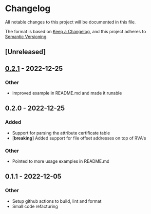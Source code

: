 # Changelog
All notable changes to this project will be documented in this file.

The format is based on [Keep a Changelog](https://keepachangelog.com/en/1.0.0/),
and this project adheres to [Semantic Versioning](https://semver.org/spec/v2.0.0.html).

## [Unreleased]

## [0.2.1](https://github.com/kedom1337/peview/compare/peview-v0.2.0...peview-v0.2.1) - 2022-12-25

### Other
- Improved example in README.md and made it runable

## 0.2.0 - 2022-12-25

### Added
- Support for parsing the attribute certificate table
- [**breaking**] Added support for file offset addresses on top of RVA's

### Other
- Pointed to more usage examples in README.md

## 0.1.1 - 2022-12-05

### Other
- Setup github actions to build, lint and format
- Small code refacturing
